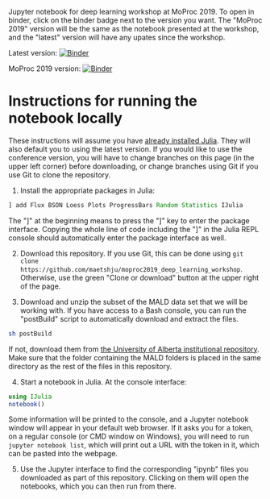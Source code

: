 Jupyter notebook for deep learning workshop at MoProc 2019. To open in binder, click on the binder badge next to the version you want. The "MoProc 2019" version will be the same as the notebook presented at the workshop, and the "latest" version will have any upates since the workshop.

Latest version: [![Binder](https://mybinder.org/badge_logo.svg)](https://mybinder.org/v2/gh/maetshju/moproc2019_deep_learning_workshop/master)

MoProc 2019 version: [![Binder](https://mybinder.org/badge_logo.svg)](https://mybinder.org/v2/gh/maetshju/moproc2019_deep_learning_workshop/workshop_final)

# Instructions for running the notebook locally

These instructions will assume you have [already installed Julia](https://julialang.org/downloads/). They will also default you to using the latest version. If you would like to use the conference version, you will have to change branches on this page (in the upper left corner) before downloading, or change branches using Git if you use Git to clone the repository.

1. Install the appropriate packages in Julia:

  ```julia
] add Flux BSON Loess Plots ProgressBars Random Statistics IJulia
```

  The "]" at the beginning means to press the "]" key to enter the package interface. Copying the whole line of code including the "]" in the Julia REPL console should automatically enter the package interface as well.

2. Download this repository. If you use Git, this can be done using `git clone https://github.com/maetshju/moproc2019_deep_learning_workshop`. Otherwise, use the green "Clone or download" button at the upper right of the page.

3. Download and unzip the subset of the MALD data set that we will be working with. If you have access to a Bash console, you can run the "postBuild" script to automatically download and extract the files.

```bash
sh postBuild
```

  If not, download them from [the University of Alberta institutional repository](https://doi.org/10.7939/r3-b7v0-dy61). Make sure that the folder containing the MALD folders is placed in the same directory as the rest of the files in this repository.

4. Start a notebook in Julia. At the console interface:

  ```julia
using IJulia
notebook()
```

  Some information will be printed to the console, and a Jupyter notebook window will appear in your default web browser. If it asks you for a token, on a regular console (or CMD window on Windows), you will need to run `jupyter notebook list`, which will print out a URL with the token in it, which can be pasted into the webpage.

5. Use the Jupyter interface to find the corresponding "ipynb" files you downloaded as part of this repository. Clicking on them will open the notebooks, which you can then run from there.
